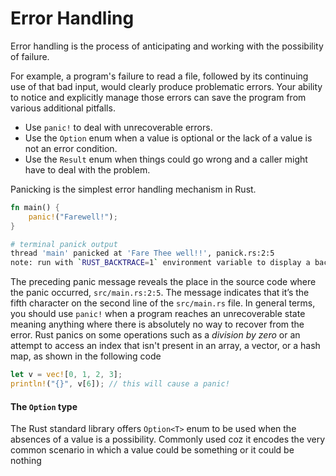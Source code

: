 # Error Handling

Error handling is the process of anticipating and working with the possibility of failure.

For example, a program's failure to read a file, followed by its continuing use of that bad input, would clearly produce problematic errors. Your ability to notice and explicitly manage those errors can save the program from various additional pitfalls.

- Use `panic!` to deal with unrecoverable errors.
- Use the `Option` enum when a value is optional or the lack of a value is not an error condition.
- Use the `Result` enum when things could go wrong and a caller might have to deal with the problem.

Panicking is the simplest error handling mechanism in Rust.

```rust
fn main() {
    panic!("Farewell!");
}
```

```sh
# terminal panick output
thread 'main' panicked at 'Fare Thee well!!', panick.rs:2:5
note: run with `RUST_BACKTRACE=1` environment variable to display a backtrace
```
The preceding panic message reveals the place in the source code where the panic occurred, `src/main.rs:2:5`. The message indicates that it’s the fifth character on the second line of the `src/main.rs` file.
In general terms, you should use `panic!` when a program reaches an unrecoverable state meaning anything where there is absolutely no way to recover from the error.
Rust panics on some operations such as a _division by zero_ or an attempt to access an index that isn't present in an array, a vector, or a hash map, as shown in the following code

```rust
let v = vec![0, 1, 2, 3];
println!("{}", v[6]); // this will cause a panic!
```

#### The `Option` type

The Rust standard library offers `Option<T>` enum to be used when the absences of a value is a possibility.
Commonly used coz it encodes the very common scenario in which a value could be something or it could be nothing
